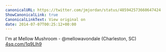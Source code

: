 ```yaml
---
canonicalURL: https://twitter.com/jmjordan/status/485942573660647424
ShowCanonicalLink: true
CanonicalLinkText: View original on
date: 2014-07-07T00:25:12+00:00
---
```

I'm at Mellow Mushroom - @mellowavondale (Charleston, SC) [4sq.com/1q9Llh9](http://4sq.com/1q9Llh9)